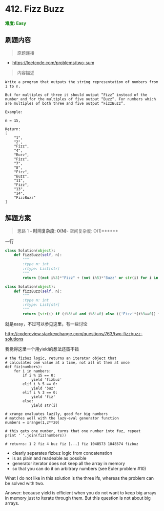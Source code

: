 # 412. Fizz Buzz

**<font color=green>难度: Easy</font>**

## 刷题内容

> 原题连接

* https://leetcode.com/problems/two-sum

> 内容描述

```
Write a program that outputs the string representation of numbers from 1 to n.

But for multiples of three it should output “Fizz” instead of the number and for the multiples of five output “Buzz”. For numbers which are multiples of both three and five output “FizzBuzz”.

Example:

n = 15,

Return:
[
    "1",
    "2",
    "Fizz",
    "4",
    "Buzz",
    "Fizz",
    "7",
    "8",
    "Fizz",
    "Buzz",
    "11",
    "Fizz",
    "13",
    "14",
    "FizzBuzz"
]
```

## 解题方案

> 思路 1
******- 时间复杂度: O(N)******- 空间复杂度: O(1)******

一行
```python
class Solution(object):
    def fizzBuzz(self, n):
        """
        :type n: int
        :rtype: List[str]
        """
        return [(not i%3)*"Fizz" + (not i%5)*"Buzz" or str(i) for i in range(1, n+1)]

```
```python
class Solution(object):
    def fizzBuzz(self, n):
        """
        :type n: int
        :rtype: List[str]
        """
        return [str(i) if (i%3!=0 and i%5!=0) else (('Fizz'*(i%3==0)) + ('Buzz'*(i%5==0))) for i in range(1,n+1)]

```


就是easy，不过可以参见这里，有一些讨论

<http://codereview.stackexchange.com/questions/763/two-fizzbuzz-solutions>

我觉得这里一个用yield的想法还蛮不错
```
# the fizbuz logic, returns an iterator object that
# calculates one value at a time, not all ot them at once
def fiz(numbers):
    for i in numbers:
        if i % 15 == 0:
            yield 'fizbuz'
        elif i % 5 == 0:
            yield 'buz'
        elif i % 3 == 0:
            yield 'fiz'
        else:
            yield str(i)

# xrange evaluates lazily, good for big numbers
# matches well with the lazy-eval generator function
numbers = xrange(1,2**20)

# this gets one number, turns that one number into fuz, repeat
print ' '.join(fiz(numbers))

# returns: 1 2 fiz 4 buz fiz [...] fiz 1048573 1048574 fizbuz
```
- clearly separates fizbuz logic from concatenation
- is as plain and readeable as possible
- generator iterator does not keep all the array in memory
- so that you can do it on arbitrary numbers (see Euler problem #10)

What I do not like in this solution is the three ifs, whereas the problem can be solved with two.

Answer: because yield is efficient when you do not want to keep big arrays in memory just to iterate through them. But this question is not about big arrays.
